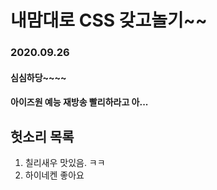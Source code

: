 # 내맘대로 CSS 갖고놀기~~

### 2020.09.26 
#### 심심하당~~~~
#### 아이즈원 예능 재방송 빨리하라고 아...

## 헛소리 목록
1. 칠리새우 맛있음. ㅋㅋ
2. 하이네켄 좋아요